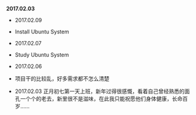 **2017.02.03**

* 2017.02.09
*	Install Ubuntu System

* 2017.02.07
*	Study Ubuntu System

* 2017.02.06
*   项目干的比较乱，好多需求都不怎么清楚

* 2017.02.03  正月初七第一天上班，新年过得很感慨，看着自己曾经熟悉的面孔一个个的老去，新里很不是滋味，在此我只能祝愿他们身体健康，长命百岁......

